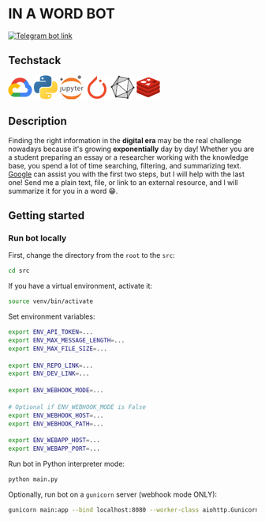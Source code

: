 # IN A WORD BOT

[![Telegram bot link](https://img.shields.io/static/v1?label=&labelColor=505050&message=telegram%20bot&color=%2329b6f6&style=for-the-badge&logo=telegram&logoColor=%2329b6f6)](https://t.me/in_a_word_bot)

## Techstack

![GCP](./docs/gcp.svg)
![Python](./docs/python.svg)
![Jupyter](./docs/jupyter.svg)
![Pytorch](./docs/pytorch.svg)
![ONNX](./docs/onnx.svg)
![Redis](./docs/redis.svg)

## Description

Finding the right information in the **digital era** may be the real challenge nowadays because it's growing **exponentially** day by day! Whether you are a student preparing an essay or a researcher working with the knowledge base, you spend a lot of time searching, filtering, and summarizing text. [Google](https://www.google.com/) can assist you with the first two steps, but I will help with the last one! Send me a plain text, file, or link to an external resource, and I will summarize it for you in a word :grin:.

## Getting started

### Run bot locally

First, change the directory from the `root` to the `src`:

```bash
cd src
```

If you have a virtual environment, activate it:

```bash
source venv/bin/activate
```

Set environment variables:

```bash
export ENV_API_TOKEN=...
export ENV_MAX_MESSAGE_LENGTH=...
export ENV_MAX_FILE_SIZE=...

export ENV_REPO_LINK=...
export ENV_DEV_LINK=...

export ENV_WEBHOOK_MODE=...

# Optional if ENV_WEBHOOK_MODE is False
export ENV_WEBHOOK_HOST=...
export ENV_WEBHOOK_PATH=...

export ENV_WEBAPP_HOST=...
export ENV_WEBAPP_PORT=...
```

Run bot in Python interpreter mode:

```bash
python main.py
```

Optionally, run bot on a `gunicorn` server (webhook mode ONLY):

```bash
gunicorn main:app --bind localhost:8080 --worker-class aiohttp.GunicornUVLoopWebWorker
```
